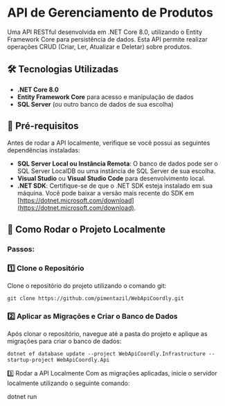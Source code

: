 # API de Gerenciamento de Produtos

Uma API RESTful desenvolvida em .NET Core 8.0, utilizando o Entity Framework Core para persistência de dados. Esta API permite realizar operações CRUD (Criar, Ler, Atualizar e Deletar) sobre produtos.

## 🛠 Tecnologias Utilizadas
- **.NET Core 8.0**
- **Entity Framework Core** para acesso e manipulação de dados
- **SQL Server** (ou outro banco de dados de sua escolha)
  
## 📝 Pré-requisitos
Antes de rodar a API localmente, verifique se você possui as seguintes dependências instaladas:

- **SQL Server Local ou Instância Remota**: O banco de dados pode ser o SQL Server LocalDB ou uma instância de SQL Server de sua escolha.
- **Visual Studio** ou **Visual Studio Code** para desenvolvimento local.
- **.NET SDK**: Certifique-se de que o .NET SDK esteja instalado em sua máquina. Você pode baixar a versão mais recente do SDK em [https://dotnet.microsoft.com/download](https://dotnet.microsoft.com/download).

## 🚀 Como Rodar o Projeto Localmente

### Passos:

### 1️⃣ Clone o Repositório
Clone o repositório do projeto utilizando o comando git:

`git clone https://github.com/pimentazil/WebApiCoordly.git`


### 2️⃣ Aplicar as Migrações e Criar o Banco de Dados

Após clonar o repositório, navegue até a pasta do projeto e aplique as migrações para criar o banco de dados:

`dotnet ef database update --project WebApiCoordly.Infrastructure --startup-project WebApiCoordly.Api`


3️⃣ Rodar a API Localmente
Com as migrações aplicadas, inicie o servidor localmente utilizando o seguinte comando:

dotnet run
